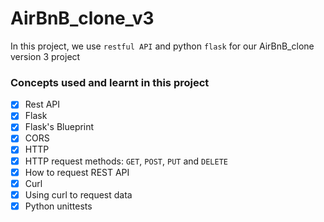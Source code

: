 # AirBnB_clone_v3

In this project, we use `restful API` and python `flask` for our AirBnB_clone version 3 project

### Concepts used and learnt in this project

- [x] Rest API
- [x] Flask
- [x] Flask's Blueprint
- [x] CORS
- [x] HTTP
- [x] HTTP request methods: `GET`, `POST`, `PUT` and `DELETE`
- [x] How to request REST API
- [x] Curl
- [x] Using curl to request data
- [x] Python unittests